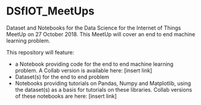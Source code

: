 # DSfIOT_MeetUps
Dataset and Notebooks for the Data Science for the Internet of Things MeetUp on 27 October 2018. This MeetUp will cover an end to end machine learning problem.

This repository will feature:

* a Notebook providing code for the end to end machine learning problem. A Collab version is available here: [insert link]
* Dataset(s) for the end to end problem
* Notebooks providing tutorials on Pandas, Numpy and Matplotlib, using the dataset(s) as a basis for tutorials on these libraries. Collab versions of these notebooks are here: [insert link]

